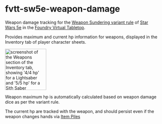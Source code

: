 # fvtt-sw5e-weapon-damage
Weapon damage tracking for the [Weapon Sundering variant rule][variant-rule] of [Star Wars 5e][sw5e] in the [Foundry Virtual Tabletop][fvtt].

Provides maximum and current hp information for weapons, displayed in the Inventory tab of player character sheets.

<img width="136"
     alt="screenshot of the Weapons section of the Inventory tab, showing '4/4 hp' for a Lightsaber and '5/5 hp' for a Sith Saber"
     src="https://user-images.githubusercontent.com/117202/233792120-fbb0716f-c75d-4511-8cf5-1e2cacf858bd.png">

Weapon maximum hp is automatically calculated based on weapon damage dice as per the variant rule.

The current hp are tracked with the weapon, and should persist even if the weapon changes hands via [Item Piles][item-piles]

[fvtt]: https://foundryvtt.com/
[sw5e]: https://sw5e.com/
[variant-rule]: https://sw5e.com/rules/variantRules/Weapon%20Sundering
[item-piles]: https://foundryvtt.com/packages/item-piles
